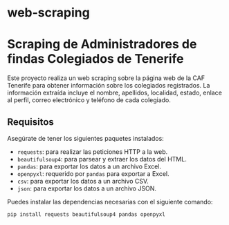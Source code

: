 # web-scraping

# Scraping de Administradores de findas Colegiados de Tenerife

Este proyecto realiza un web scraping sobre la página web de la CAF Tenerife para obtener información sobre los colegiados registrados. La información extraída incluye el nombre, apellidos, localidad, estado, enlace al perfil, correo electrónico y teléfono de cada colegiado.

## Requisitos

Asegúrate de tener los siguientes paquetes instalados:

- `requests`: para realizar las peticiones HTTP a la web.
- `beautifulsoup4`: para parsear y extraer los datos del HTML.
- `pandas`: para exportar los datos a un archivo Excel.
- `openpyxl`: requerido por `pandas` para exportar a Excel.
- `csv`: para exportar los datos a un archivo CSV.
- `json`: para exportar los datos a un archivo JSON.

Puedes instalar las dependencias necesarias con el siguiente comando:

```bash
pip install requests beautifulsoup4 pandas openpyxl
